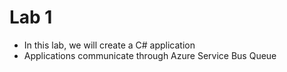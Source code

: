 # Lab 1

- In this lab, we will create a C# application
- Applications communicate through Azure Service Bus Queue
